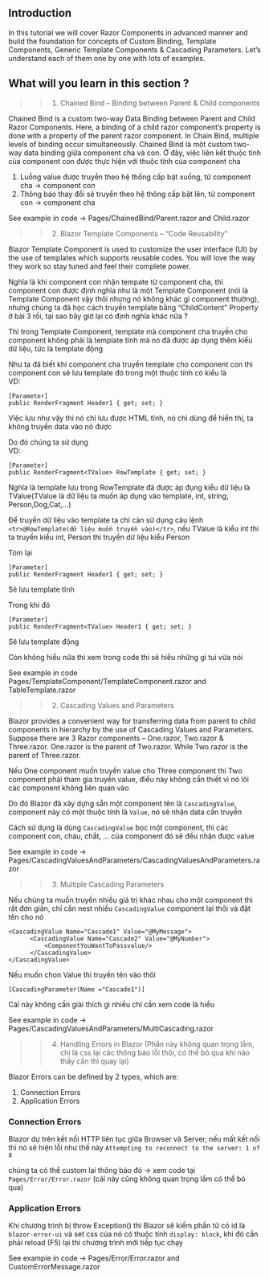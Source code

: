 ## Introduction
In this tutorial we will cover Razor Components in advanced manner and build the foundation for concepts of Custom Binding, Template Components, Generic Template Components & Cascading Parameters. Let’s understand each of them one by one with lots of examples.

## What will you learn in this section ?

>> 1. Chained Bind – Binding between Parent & Child components

Chained Bind is a custom two-way Data Binding between Parent and Child Razor Components. Here, a binding of a child razor component’s property is done with a property of the parent razor component. In Chain Bind, multiple levels of binding occur simultaneously.
Chained Bind là một custom two-way data binding giữa component cha và con. Ở đây, việc liên kết thuộc tính của component con được thực hiện với thuộc tính của component cha
1. Luồng value được truyền theo hệ thống cấp bật xuống, từ component cha -> component con
2. Thông báo thay đổi sẽ truyền theo hệ thông cấp bật lên, từ component con -> component cha

See example in code -> Pages/ChainedBind/Parent.razor and Child.razor

>> 2. Blazor Template Components – “Code Reusability”

Blazor Template Component is used to customize the user interface (UI) by the use of templates which supports reusable codes. You will love the way they work so stay tuned and feel their complete power.

Nghĩa là khi component con nhận tempate từ component cha, thì component con được định nghĩa như là một Template Component (nói là Template Component vậy thôi nhưng nó không khác gì component thường), nhưng chúng ta đã học cách truyền template bằng “ChildContent” Property ở bài 3 rồi, tại sao bây giờ lại có định nghĩa khác nữa ?

Thì trong Template Component, template mà component cha truyền cho component không phải là template tĩnh mà nó đã được áp dụng thêm kiểu dữ liệu, tức là template động

Như ta đã biết khi component cha truyền template cho component con thì component con sẽ lưu template đó trong một thuộc tính có kiểu là <br>
VD:
```
[Parameter]
public RenderFragment Header1 { get; set; }
```
Việc lưu như vậy thì nó chỉ lưu được HTML tĩnh, nó chỉ dùng để hiển thị, ta không truyền data vào nó được

Do đó chúng ta sử dụng <br>
VD:
```
[Parameter]
public RenderFragment<TValue> RowTemplate { get; set; }
```
Nghĩa là template lưu trong RowTemplate đã được áp đụng kiểu dữ liệu là TValue(TValue là dữ liệu ta muốn áp dụng vào template, int, string, Person,Dog,Cat,...)

Để truyền dữ liệu vào template ta chỉ càn sử dụng câu lệnh `<tr>@RowTemplate(dữ liệu muốn truyền vào)</tr>`, nếu TValue là kiểu int thì ta truyền kiểu int, Person thì truyền dữ liệu kiểu Person

Tóm lại 
```
[Parameter]
public RenderFragment Header1 { get; set; }
```
Sẽ lưu template tĩnh 

Trong khi đó
```
[Parameter]
public RenderFragment<TValue> Header1 { get; set; }
```
Sẽ lưu template động

Còn không hiểu nữa thì xem trong code thì sẽ hiểu những gì tui vừa nói


See example in code Pages/TemplateComponent/TemplateComponent.razor and TableTemplate.razor


>> 2. Cascading Values and Parameters

Blazor provides a convenient way for transferring data from parent to child components in hierarchy by the use of Cascading Values and Parameters. Suppose there are 3 Razor components – One.razor, Two.razor & Three.razor. One.razor is the parent of Two.razor. While Two.razor is the parent of Three.razor.

Nếu One component muốn truyền value cho Three component thì Two component phải tham gia truyền value, điều này không cần thiết vì nó lôi các component không liên quan vào

Do đó Blazor đã xây dựng sẵn một component tên là `CascadingValue`, component này có một thuộc tính là `Value`, nó sẽ nhận data cần truyền

Cách sử dụng là dùng `CascadingValue` bọc một component, thì các component con, cháu, chắt, ... của component đó sẽ đều nhận được value

See example in code -> Pages/CascadingValuesAndParameters/CascadingValuesAndParameters.razor

>> 3. Multiple Cascading Parameters

Nếu chúng ta muốn truyền nhiều giá trị khác nhau cho một component thì rất đơn giản, chỉ cần nest nhiếu `CascadingValue` component lại thôi và đặt tên cho nó
```
<CascadingValue Name="Cascade1" Value="@MyMessage">
      <CascadingValue Name="Cascade2" Value="@MyNumber">
          <ComponentYouWantToPassvalue/>
      </CascadingValue>
</CascadingValue>
```
Nếu muốn chon Value thì truyền tên vào thôi
```
[CascadingParameter(Name ="Cascade1")]
```
Cái này không cần giải thích gì nhiều chỉ cần xem code là hiểu 

See example in code -> Pages/CascadingValuesAndParameters/MultiCascading.razor

>> 4. Handling Errors in Blazor (Phần này không quan trọng lắm, chỉ là css lại các thông báo lỗi thôi, có thể bỏ qua khi nào thầy cần thì quay lại)

 Blazor Errors can be defined by 2 types, which are:

1. Connection Errors
2. Application Errors

### Connection Errors

Blazor dự trên kết nối HTTP liên tục giữa Browser và Server, nếu mất kết nối thì nó sẽ hiện lỗi như thế này `Attempting to reconnect to the server: 1 of 8`

chúng ta có thể custom lại thông báo đó -> xem code tại `Pages/Error/Error.razor` (cái này cũng không quan trọng lắm có thể bỏ qua)

### Application Errors

Khi chương trình bị throw Exception() thì Blazor sẽ kiếm phần tử có id là `blazor-error-ui` và set css của nó có thuộc tính `display: block`, khi đó cần phải reload (F5) lại thì chương trình mới tiếp tục chạy


See example in code -> Pages/Error/Error.razor and CustomErrorMessage.razor






